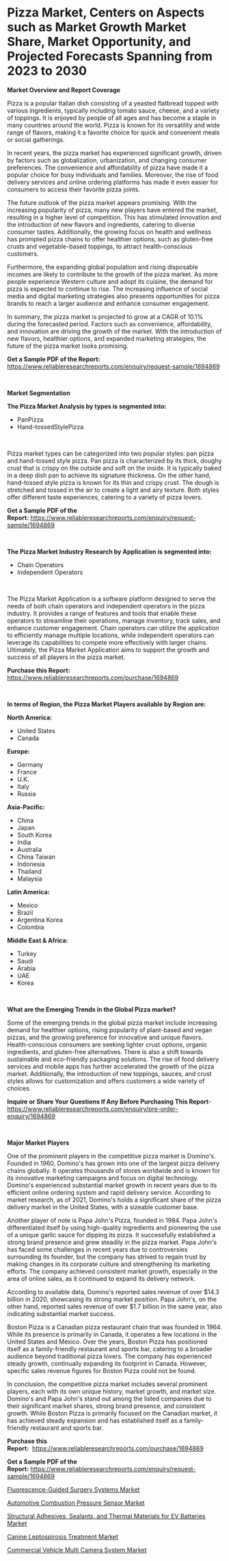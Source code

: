 <p><h1>Pizza Market, Centers on Aspects such as Market Growth Market Share, Market Opportunity, and Projected Forecasts Spanning from 2023 to 2030</h1></p><p><strong>Market Overview and Report Coverage</strong></p>
<p><p>Pizza is a popular Italian dish consisting of a yeasted flatbread topped with various ingredients, typically including tomato sauce, cheese, and a variety of toppings. It is enjoyed by people of all ages and has become a staple in many countries around the world. Pizza is known for its versatility and wide range of flavors, making it a favorite choice for quick and convenient meals or social gatherings.</p><p>In recent years, the pizza market has experienced significant growth, driven by factors such as globalization, urbanization, and changing consumer preferences. The convenience and affordability of pizza have made it a popular choice for busy individuals and families. Moreover, the rise of food delivery services and online ordering platforms has made it even easier for consumers to access their favorite pizza joints.</p><p>The future outlook of the pizza market appears promising. With the increasing popularity of pizza, many new players have entered the market, resulting in a higher level of competition. This has stimulated innovation and the introduction of new flavors and ingredients, catering to diverse consumer tastes. Additionally, the growing focus on health and wellness has prompted pizza chains to offer healthier options, such as gluten-free crusts and vegetable-based toppings, to attract health-conscious customers.</p><p>Furthermore, the expanding global population and rising disposable incomes are likely to contribute to the growth of the pizza market. As more people experience Western culture and adopt its cuisine, the demand for pizza is expected to continue to rise. The increasing influence of social media and digital marketing strategies also presents opportunities for pizza brands to reach a larger audience and enhance consumer engagement.</p><p>In summary, the pizza market is projected to grow at a CAGR of 10.1% during the forecasted period. Factors such as convenience, affordability, and innovation are driving the growth of the market. With the introduction of new flavors, healthier options, and expanded marketing strategies, the future of the pizza market looks promising.</p></p>
<p><strong>Get a Sample PDF of the Report:</strong> <a href="https://www.reliableresearchreports.com/enquiry/request-sample/1694869">https://www.reliableresearchreports.com/enquiry/request-sample/1694869</a></p>
<p>&nbsp;</p>
<p><strong>Market Segmentation</strong></p>
<p><strong>The Pizza Market Analysis by types is segmented into:</strong></p>
<p><ul><li>PanPizza</li><li>Hand-tossedStylePizza</li></ul></p>
<p>&nbsp;</p>
<p><p>Pizza market types can be categorized into two popular styles: pan pizza and hand-tossed style pizza. Pan pizza is characterized by its thick, doughy crust that is crispy on the outside and soft on the inside. It is typically baked in a deep dish pan to achieve its signature thickness. On the other hand, hand-tossed style pizza is known for its thin and crispy crust. The dough is stretched and tossed in the air to create a light and airy texture. Both styles offer different taste experiences, catering to a variety of pizza lovers.</p></p>
<p><strong>Get a Sample PDF of the Report:</strong>&nbsp;<a href="https://www.reliableresearchreports.com/enquiry/request-sample/1694869">https://www.reliableresearchreports.com/enquiry/request-sample/1694869</a></p>
<p>&nbsp;</p>
<p><strong>The Pizza Market Industry Research by Application is segmented into:</strong></p>
<p><ul><li>Chain Operators</li><li>Independent Operators</li></ul></p>
<p>&nbsp;</p>
<p><p>The Pizza Market Application is a software platform designed to serve the needs of both chain operators and independent operators in the pizza industry. It provides a range of features and tools that enable these operators to streamline their operations, manage inventory, track sales, and enhance customer engagement. Chain operators can utilize the application to efficiently manage multiple locations, while independent operators can leverage its capabilities to compete more effectively with larger chains. Ultimately, the Pizza Market Application aims to support the growth and success of all players in the pizza market.</p></p>
<p><strong>Purchase this Report:</strong>&nbsp; <a href="https://www.reliableresearchreports.com/purchase/1694869">https://www.reliableresearchreports.com/purchase/1694869</a></p>
<p>&nbsp;</p>
<p><strong>In terms of Region, the Pizza Market Players available by Region are:</strong></p>
<p>
    <p> <strong> North America: </strong>
        <ul>
            <li>United States</li>
            <li>Canada</li>
        </ul>
        </p> 
    <p> <strong> Europe: </strong>
        <ul>
            <li>Germany</li>
            <li>France</li>
            <li>U.K.</li>
            <li>Italy</li>
            <li>Russia</li>
        </ul>
        </p> 
    <p> <strong> Asia-Pacific: </strong>
        <ul>
            <li>China</li>
            <li>Japan</li>
            <li>South Korea</li>
            <li>India</li>
            <li>Australia</li>
            <li>China Taiwan</li>
            <li>Indonesia</li>
            <li>Thailand</li>
            <li>Malaysia</li>
        </ul>
        </p> 
    <p> <strong> Latin America: </strong>
        <ul>
            <li>Mexico</li>
            <li>Brazil</li>
            <li>Argentina Korea</li>
            <li>Colombia</li>
        </ul>
        </p> 
    <p> <strong> Middle East & Africa: </strong>
        <ul>
            <li>Turkey</li>
            <li>Saudi</li>
            <li>Arabia</li>
            <li>UAE</li>
            <li>Korea</li>
        </ul>
    </p>
    </p>
<p>&nbsp;</p>
<p><strong>What are the Emerging Trends in the Global Pizza market?</strong></p>
<p><p>Some of the emerging trends in the global pizza market include increasing demand for healthier options, rising popularity of plant-based and vegan pizzas, and the growing preference for innovative and unique flavors. Health-conscious consumers are seeking lighter crust options, organic ingredients, and gluten-free alternatives. There is also a shift towards sustainable and eco-friendly packaging solutions. The rise of food delivery services and mobile apps has further accelerated the growth of the pizza market. Additionally, the introduction of new toppings, sauces, and crust styles allows for customization and offers customers a wide variety of choices.</p></p>
<p><strong>Inquire or Share Your Questions If Any Before Purchasing This Report</strong>- <a href="https://www.reliableresearchreports.com/enquiry/pre-order-enquiry/1694869">https://www.reliableresearchreports.com/enquiry/pre-order-enquiry/1694869</a></p>
<p>&nbsp;</p>
<p><strong>Major Market Players</strong></p>
<p><p>One of the prominent players in the competitive pizza market is Domino's. Founded in 1960, Domino's has grown into one of the largest pizza delivery chains globally. It operates thousands of stores worldwide and is known for its innovative marketing campaigns and focus on digital technology. Domino's experienced substantial market growth in recent years due to its efficient online ordering system and rapid delivery service. According to market research, as of 2021, Domino's holds a significant share of the pizza delivery market in the United States, with a sizeable customer base.</p><p>Another player of note is Papa John's Pizza, founded in 1984. Papa John's differentiated itself by using high-quality ingredients and pioneering the use of a unique garlic sauce for dipping its pizza. It successfully established a strong brand presence and grew steadily in the pizza market. Papa John's has faced some challenges in recent years due to controversies surrounding its founder, but the company has strived to regain trust by making changes in its corporate culture and strengthening its marketing efforts. The company achieved consistent market growth, especially in the area of online sales, as it continued to expand its delivery network.</p><p>According to available data, Domino's reported sales revenue of over $14.3 billion in 2020, showcasing its strong market position. Papa John's, on the other hand, reported sales revenue of over $1.7 billion in the same year, also indicating substantial market success.</p><p>Boston Pizza is a Canadian pizza restaurant chain that was founded in 1964. While its presence is primarily in Canada, it operates a few locations in the United States and Mexico. Over the years, Boston Pizza has positioned itself as a family-friendly restaurant and sports bar, catering to a broader audience beyond traditional pizza lovers. The company has experienced steady growth, continually expanding its footprint in Canada. However, specific sales revenue figures for Boston Pizza could not be found.</p><p>In conclusion, the competitive pizza market includes several prominent players, each with its own unique history, market growth, and market size. Domino's and Papa John's stand out among the listed companies due to their significant market shares, strong brand presence, and consistent growth. While Boston Pizza is primarily focused on the Canadian market, it has achieved steady expansion and has established itself as a family-friendly restaurant and sports bar.</p></p>
<p><strong>Purchase this Report:</strong>&nbsp;&nbsp;<a href="https://www.reliableresearchreports.com/purchase/1694869">https://www.reliableresearchreports.com/purchase/1694869</a></p>
<p></p>
<p><strong>Get a Sample PDF of the Report:</strong>&nbsp;<a href="https://www.reliableresearchreports.com/enquiry/request-sample/1694869">https://www.reliableresearchreports.com/enquiry/request-sample/1694869</a></p>
<p><p><a href="https://medium.com/@santo151299/decoding-fluorescence-guided-surgery-systems-market-metrics-market-share-trends-and-growth-c874819ea42d">Fluorescence-Guided Surgery Systems Market</a></p><p><a href="https://github.com/lilstefpacute/Market-Research-Report-List-1/blob/main/automotive-combustion-pressure-sensor-market.md">Automotive Combustion Pressure Sensor Market</a></p><p><a href="https://medium.com/@sanju991215/structural-adhesives-sealants-and-thermal-materials-for-ev-batteries-market-size-reveals-the-best-b1195778cc01">Structural Adhesives, Sealants, and Thermal Materials for EV Batteries Market</a></p><p><a href="https://www.linkedin.com/pulse/canine-leptospirosis-treatment-market-research-report-provides-0s5ge/">Canine Leptospirosis Treatment Market</a></p><p><a href="https://github.com/rexevange/Market-Research-Report-List-1/blob/main/commercial-vehicle-multi-camera-system-market.md">Commercial Vehicle Multi Camera System Market</a></p></p>